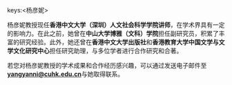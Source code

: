 keys:<杨彦妮>


杨彦妮教授现任**香港中文大学（深圳）人文社会科学学院讲师**，在学术界具有一定的影响力。在此之前，她曾在**中山大学博雅（文科）学院**担任副研究员，积累了丰富的研究经验。此外，她还曾在**香港中文大学出版社**和**香港教育大学中国文学与文学文化研究中心**担任研究助理，与多位学者进行合作研究和合著。

若您对杨彦妮教授的学术成果和合作经历感兴趣，可以通过发送电子邮件至**yangyanni@cuhk.edu.cn**与她取得联系。